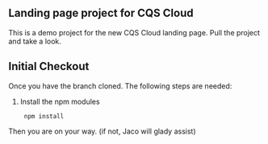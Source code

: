 ## Landing page project for CQS Cloud

This is a demo project for the new CQS Cloud landing page. Pull the project and take a look.



## Initial Checkout

Once you have the branch cloned. The following steps are needed:

1. Install the npm modules

		npm install

Then you are on your way. (if not, Jaco will glady assist)
